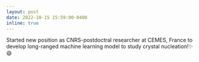 ```yaml
---
layout: post
date: 2022-10-15 15:59:00-0400
inline: true
---
```


Started new position as CNRS-postdoctral researcher at CEMES, France to develop long-ranged machine learning model to study crystal nucleation!:sparkles: :smile:
